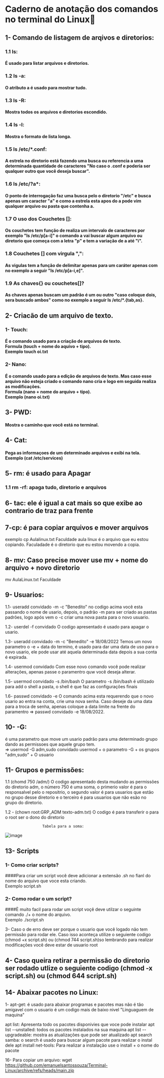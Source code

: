 # Caderno de anotação dos comandos no terminal do Linux🐧


## 1- Comando de listagem de arqivos e diretorios:

### 1.1 ls:<br> 
#### É usado para listar arquivos e diretorios. <br> 

### 1.2 ls -a:<br> 
#### O atributo a é usado para mostrar tudo. <br>

### 1.3 ls -R:<br> 
#### Mostra todos os arquivos e diretorios escondido. <br>

### 1.4 ls -l:<br> 
#### Mostra o formato de lista longa. <br>

### 1.5 ls /etc/*.conf:<br> 
#### A estrela no diretorio está fazendo uma busca ou referencia a uma  determinada quantidade de caracteres "No caso o .conf e poderia ser qualquer outro que você deseja buscar". <br>

### 1.6 ls /etc/?a*:<br> 
#### O ponto de interrogação faz uma busca pelo o diretorio "/etc" e busca apenas um caracter "a" e como a estrela esta apos do a pode vim qualquer arquivo ou pasta que contenha a. <br>

### 1.7 O uso dos Couchetes []:<br> 
#### Os couchetes tem função de realiza um intervalo de caracteres por exemplo "ls /etc/p[a-i]" o comando a vai buscar algum arquivo ou diretorio que começa com a letra "p" e tem a variação de a até "i".<br>

### 1.8 Couchetes [] com virgula ",":<br> 
#### As vigulas tem a função de delimitar apenas para um caráter apenas com no exemplo a seguir "ls /etc/p[a-i,e]".<br>

### 1.9 As chaves{} ou couchetes[]?<br> 
#### As chaves apenas buscam um padrão é um ou outro "caso coloque dois, sera buscado ambos" como no exemplo a seguir ls /etc/*.{tab,as}.<br>


## 2- Criacão de um arquivo de texto.<br>

### 1- Touch:<br>
#### É o comando usado para a criação de arquivos de texto.<br> Formula (touch + nome do aquivo + tipo). <br> Exemplo touch oi.txt<br>

### 2- Nano:<br>
#### É o comando usado para a edição de arquivos de texto. Mas caso esse arquivo não esteja criado o comando nano cria e logo em seguida realiza as modificações.<br> Formula (nano + nome do arquivo + tipo).<br> Exemplo (nano oi.txt)<br> 


## 3- PWD:<br> 
#### Mostra o caminho que você está no terminal.<br> 

## 4- Cat:<br> 
#### Pega as informaçoes de um determinado arquivos e exibi na tela.<br> Exemplo (cat /etc/services)

## 5- rm: é usado para Apagar
### 1.1 rm -rf: apaga tudo, diretorio e arquivos

## 6- tac: ele é igual a cat mais so que exibe ao contrario de traz para frente

## 7-cp: é para copiar arquivos e mover arquivos
exemplo cp Aulalinux.txt Faculdade
aula linux é o arquivo que eu estou copiando. Faculadade é o diretorio que eu estou movendo a copia.

## 8- mv: Caso precise mover use mv + nome do arquivo + novo diretorio
mv AulaLinux.txt Faculdade 

## 9- Usuarios:
1.1- useradd convidado -m -c "Benedito"
no codigo acima você esta passando o nome de usario, depois, o padrão -m para ser criado as pastas padrões, logo após vem o -c criar uma nova pasta para o novo usuario.

1.2-  userdel -f convidado
O codigo apresentado é usado para apagar o usario.

1.3- useradd convidado -m -c "Benedito" -e 18/08/2022
Temos um novo parametro o -e + data do termino, é usado para dar uma data de uso para o novo usario, ele pode usar até aquela determinada data depois a sua conta é expirada.

1.4- usermod convidado 
Com esse novo comando você pode realizar alterações, apenas passe o paramentro quw você deseja alterar.

1.5- usermod convidado -s /bin/bash
O parametro -s /bin/bash é utilizado para add o shell a pasta, o shell é que faz as configurações finais

1.6- passwd convidado -e 
O comando acima esta requerendo que o novo usario ao entra na conta, crie uma nova senha.
Caso deseje da uma data para a troca de senha, apenas coloque a data limite na frente do paramentro => passwd convidado -e 18/08/2022.

## 10- -G: <br>
é uma parametro que move um usario padrão para uma determinado grupo dando as permissoes que aquele grupo tem.<br>
=> usermod -G adm,sudo convidado
usermod + o parametro -G + os grupos "adm,sudo" + O usuario<br>

## 11- Grupos e permissões:
1.1 (chomd 750 /adm/) O codigo apresentado desta mudando as permissões do diretorio adm, o número 750 é uma soma, o primerio valor é para o responsalvel pelo o repositrio, o segundo valor é para usuarios que estão no grupo desse diretorio e o terceiro é para usuarios que não esão no grupo do diretorio.

1.2 - (chown root:GRP_ADM texto-adm.txt) O codigo é para transferir o para o root ser o dono do diretorio 

                     Tabela para a soma:
![image](https://user-images.githubusercontent.com/99850729/185762075-671690be-f54c-4d2f-84de-46fc3e6be7d7.png)




## 13- Scripts

### 1- Como criar scripts?<br>
####Para criar um script você deve adicionar a extensão .sh no fianl do nome do arquivo que voce esta criando.<br>
Exemplo script.sh

### 2- Como rodar o um script?<br> 
####È muito facil para rodar um script voçê deve utilzar o seguinte comando ./+ o nome do arquivo.<br>
Exemplo ./script.sh

3- Caso o de erro deve ser porque o usuario que você logado não tem permissão para rodar ele. Caso isso aconteça utilize o seguiente codigo (chmod +x script.sh) ou (chmod 744 script.sh)so lembrando para realizar modificações você deve estar de usuario root

## 4- Caso queira retirar a permissão do diretorio ser rodado utlize o seguiente codigo (chmod -x script.sh) ou (chmod 644 script.sh)

## 14- Abaixar pacotes no Linux:<br>

1- apt-get: é usado para abaixar programas e pacotes mas não é tão amigavel com o usuario é um codigo mais de baixo nivel "Linguaguem de maquina"

apt list: Apresenta todo os pacotes disponivies que voce pode instalar
apt list --unstalled: todos os pacotes instalados na sua maquina
apt list --upgradeable: mostra as atualizações que pode ser atualizado
apt search samba: o search é usado para buscar algum pacote para realizar o instal dele
apt install net-tools: Para realizar a instalação use o install + o nome do pacote

16- Para copiar um arquivo:
wget https://github.com/emanuelsantossouza/Terminal-Linux/archive/refs/heads/main.zip



